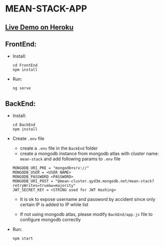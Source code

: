# MEAN-STACK-APP

## [Live Demo on Heroku](https://mean-stack-mxsh-dev.herokuapp.com/)

## FrontEnd:

- Install:
  ```
  cd FrontEnd
  npm install
  ```
- Run:
  ```
  ng serve
  ```

## BackEnd:

- Install:
  ```
  cd BackEnd
  npm install
  ```
- Create `.env` file

  - create a `.env` file in the `BackEnd` folder
  - create a mongodb instance from mongodb atlas with cluster name: `mean-stack` and add following params to `.env` file

  ```
  MONGODB_URI_PRE = "mongodb+srv://"
  MONGODB_USER = <USER NAME>
  MONGODB_PASSWORD <PASSWORD>
  MONGODB_URI_POST = "@mean-cluster.qyd3m.mongodb.net/mean-stack?retryWrites=true&w=majority"
  JWT_SECRET_KEY = <STRING used for JWT Hashing>
  ```

  - It is ok to expose username and password by accident since only certain IP is added to IP while list

  - If not using mongodb atlas, please modify `BackEnd/app.js` file to configure mongodb correctly

- Run:
  ```
  npm start
  ```
